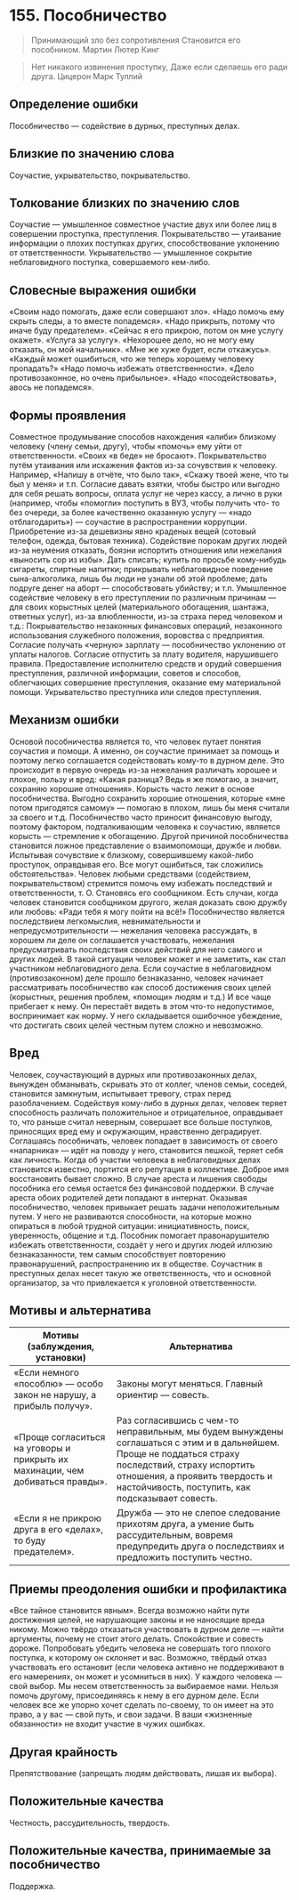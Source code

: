 # 155. Пособничество
>Принимающий зло без сопротивления 
Становится его пособником.
Мартин Лютер Кинг

>Нет никакого извинения проступку, 
Даже если сделаешь его ради друга. 
Цицерон Марк Туллий

## Определение ошибки
Пособничество — содействие в дурных, преступных делах.

## Близкие по значению слова
Соучастие, укрывательство, покрывательство.

## Толкование близких по значению слов
Соучастие — умышленное совместное участие двух или более лиц в совершении проступка, преступления.
Покрывательство — утаивание информации о плохих поступках других, способствование уклонению от ответственности.
Укрывательство — умышленное сокрытие неблаговидного поступка, совершаемого кем-либо.

## Словесные выражения ошибки
«Своим надо помогать, даже если совершают зло».
«Надо помочь ему скрыть следы, а то вместе попадемся».
«Надо прикрыть, потому что иначе буду предателем».
«Сейчас я его прикрою, потом он мне услугу окажет». «Услуга за услугу».
«Нехорошее дело, но не могу ему отказать, он мой начальник». «Мне же хуже будет, если откажусь».
«Каждый может ошибиться, что же теперь хорошему человеку пропадать?» «Надо помочь избежать ответственности».
«Дело противозаконное, но очень прибыльное». «Надо «посодействовать», авось не попадемся».

## Формы проявления
Совместное продумывание способов нахождения «алиби» близкому человеку (члену семьи, другу), чтобы «помочь» ему уйти от ответственности. «Своих «в беде» не бросают». 
Покрывательство путём утаивания или искажения фактов из-за сочувствия к человеку. Например, «Напишу в отчёте, что было так», «Скажу твоей жене, что ты был у меня» и т.п.
Согласие давать взятки, чтобы быстро или выгодно для себя решать вопросы, оплата услуг не через кассу, а лично в руки (например, чтобы «помогли» поступить в ВУЗ, чтобы получить что- то без очереди, за более качественно оказанную услугу — «надо отблагодарить») — соучастие в распространении коррупции.
Приобретение из-за дешевизны явно краденых вещей (сотовый телефон, одежда, бытовая техника).
Содействие порокам других людей из-за неумения отказать, боязни испортить отношения или нежелания «выносить сор из избы». Дать списать; купить по просьбе кому-нибудь сигареты, спиртные напитки; прикрывать неблаговидное поведение сына-алкоголика, лишь бы люди не узнали об этой проблеме; дать подруге денег на аборт — способствовать убийству; и т.п.
Умышленное содействие человеку в его преступлении по различным причинам — для своих корыстных целей (материального обогащения, шантажа, ответных услуг), из-за влюбленности, из-за страха перед человеком и т.д.:
Покрывательство незаконных финансовых операций, незаконного использования служебного положения, воровства с предприятия.
Согласие получать «черную» зарплату — пособничество уклонению от уплаты налогов.
Согласие отпустить за плату водителя, нарушившего правила.
Предоставление исполнителю средств и орудий совершения преступления, различной информации, советов и способов, облегчающих совершение преступления, оказание ему материальной помощи.
Укрывательство преступника или следов преступления.

## Механизм ошибки
Основой пособничества является то, что человек путает понятия соучастия и помощи. А именно, он соучастие принимает за помощь и поэтому легко соглашается содействовать кому-то в дурном деле. Это происходит в первую очередь из-за нежелания различать хорошее и плохое, пользу и вред: «Какая разница? Ведь я же помогаю, а значит, сохраняю хорошие отношения».
Корысть часто лежит в основе пособничества. Выгодно сохранить хорошие отношения, которые «мне потом пригодятся самому» — помогаю в плохом, лишь бы меня считали за своего и т.д. Пособничество часто приносит финансовую выгоду, поэтому фактором, подталкивающим человека к соучастию, является корысть — стремление к обогащению.
Другой причиной пособничества становится ложное представление о взаимопомощи, дружбе и любви. Испытывая сочувствие к близкому, совершившему какой-либо проступок, оправдывая его. Все могут ошибиться, так сложились обстоятельства». Человек любыми средствами (содействием, покрывательством) стремится помочь ему избежать последствий и ответственности, т. О. Становясь его сообщником. Есть случаи, когда человек становится сообщником другого, желая доказать свою дружбу или любовь: «Ради тебя я могу пойти на всё!»
Пособничество является последствием легкомыслия, невнимательности и непредусмотрительности — нежелания человека рассуждать, в хорошем ли деле он соглашается участвовать, нежелания предусматривать последствия своих действий для него самого и других людей. В такой ситуации человек может и не заметить, как стал участником неблаговидного дела.
Если соучастие в неблаговидном (противозаконном) деле прошло безнаказанно, человек начинает рассматривать пособничество как способ достижения своих целей (корыстных, решения проблем, «помощи» людям и т.д.) И все чаще прибегает к нему. Он перестаёт видеть в этом что-то недопустимое, воспринимает как норму. У него складывается ошибочное убеждение, что достигать своих целей честным путем сложно и невозможно.

## Вред
Человек, соучаствующий в дурных или противозаконных делах, вынужден обманывать, скрывать это от коллег, членов семьи, соседей, становится замкнутым, испытывает тревогу, страх перед разоблачением.
Содействуя кому-либо в дурных делах, человек теряет способность различать положительное и отрицательное, оправдывает то, что раньше считал неверным, совершает все больше поступков, приносящих вред ему и окружающим, нравственно деградирует.
Соглашаясь пособничать, человек попадает в зависимость от своего «напарника» — идёт на поводу у него, становится пешкой, теряет себя как личность.
Когда об участии человека в неблаговидных делах становится известно, портится его репутация в коллективе. Доброе имя восстановить бывает сложно.
В случае ареста и лишения свободы пособника его семья остается без финансовой поддержки. В случае ареста обоих родителей дети попадают в интернат.
Оказывая пособничество, человек привыкает решать задачи неположительным путем. У него не развиваются способности, на которые можно опираться в любой трудной ситуации: инициативность, поиск, уверенность, общение и т.д.
Пособник помогает правонарушителю избежать ответственности, создаёт у него и других людей иллюзию безнаказанности, тем самым способствует повторению правонарушений, распространению их в обществе.
Соучастник в преступных делах несет такую же ответственность, что и основной организатор, за что привлекается к уголовной ответственности.

## Мотивы и альтернатива
Мотивы (заблуждения, установки) | Альтернатива
---|---
«Если немного «пособлю» — особо закон не нарушу, а прибыль получу».	| Законы могут меняться. Главный ориентир — совесть.
«Проще согласиться на уговоры и прикрыть их махинации, чем добиваться правды».	|Раз согласившись с чем-то неправильным, мы будем вынуждены соглашаться с этим и в дальнейшем. Проще не поддаться страху последствий, страху испортить отношения, а проявить твердость и настойчивость, поступить, как подсказывает совесть.
«Если я не прикрою друга в его «делах», то буду предателем».	|Дружба — это не слепое следование прихотям друга, а умение быть рассудительным, вовремя предупредить друга о последствиях и предложить поступить честно.

## Приемы преодоления ошибки и профилактика
«Все тайное становится явным».
Всегда возможно найти пути достижения целей, не нарушающие законы и не наносящие вреда никому.
Можно твёрдо отказаться участвовать в дурном деле — найти аргументы, почему не стоит этого делать. Спокойствие и совесть дороже.
Попробовать убедить человека не совершать того плохого поступка, к которому он склоняет и вас. Возможно, твёрдый отказ участвовать его остановит (если человека активно не поддерживают в его намерениях, он может и усомниться в них).
У каждого человека — свой выбор. Мы несем ответственность за выбираемое нами. Нельзя помочь другому, присоединяясь к нему в его дурном деле.
Если человек все же упорно хочет сделать по-своему, то он имеет на это право, а у вас — свой путь, и свои задачи. В ваши «жизненные обязанности» не входит участие в чужих ошибках.

## Другая крайность 
Препятствование (запрещать людям действовать, лишая их выбора).

## Положительные качества 
Честность, рассудительность, твердость.

## Положительные качества, принимаемые за пособничество
Поддержка.
 
